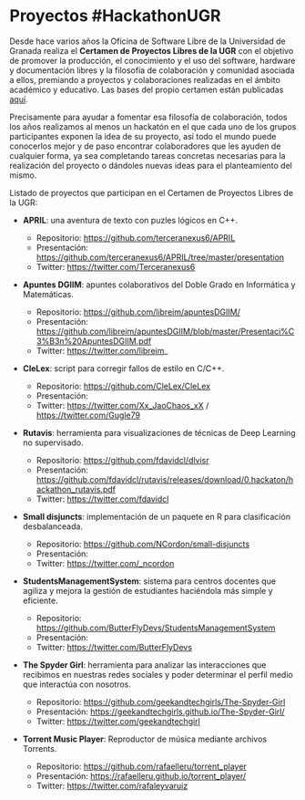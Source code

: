 # Proyectos #HackathonUGR

Desde hace varios años la Oficina de Software Libre de la Universidad de Granada realiza el **Certamen de Proyectos Libres de la UGR** con el objetivo de promover la producción, el conocimiento y el uso del software, hardware y documentación libres y la filosofía de colaboración y comunidad asociada a ellos, premiando a proyectos y colaboraciones realizadas en el ámbito académico y educativo. Las bases del propio certamen están publicadas [aquí](http://osl.ugr.es/bases-de-los-premios-a-proyectos-libres-de-la-ugr/).

Precisamente para ayudar a fomentar esa filosofía de colaboración, todos los años realizamos al menos un hackatón en el que cada uno de los grupos participantes exponen la idea de su proyecto, así todo el mundo puede conocerlos mejor y de paso encontrar colaboradores que les ayuden de cualquier forma, ya sea completando tareas concretas necesarias para la realización del proyecto o dándoles nuevas ideas para el planteamiento del mismo.

Listado de proyectos que participan en el Certamen de Proyectos Libres de la UGR:

- **APRIL**: una aventura de texto con puzles lógicos en C++.
  - Repositorio: https://github.com/terceranexus6/APRIL
  - Presentación: https://github.com/terceranexus6/APRIL/tree/master/presentation
  - Twitter: https://twitter.com/Terceranexus6

- **Apuntes DGIIM**: apuntes colaborativos del Doble Grado en Informática y Matemáticas.
  - Repositorio: https://github.com/libreim/apuntesDGIIM/
  - Presentación: https://github.com/libreim/apuntesDGIIM/blob/master/Presentaci%C3%B3n%20ApuntesDGIIM.pdf
  - Twitter: https://twitter.com/libreim_

- **CleLex**: script para corregir fallos de estilo en C/C++.
  - Repositorio: https://github.com/CleLex/CleLex
  - Presentación:
  - Twitter: https://twitter.com/Xx_JaoChaos_xX / https://twitter.com/Gugle79

- **Rutavis**: herramienta para visualizaciones de técnicas de Deep Learning no supervisado.
  - Repositorio: https://github.com/fdavidcl/dlvisr
  - Presentación: https://github.com/fdavidcl/rutavis/releases/download/0.hackaton/hackathon_rutavis.pdf
  - Twitter: https://twitter.com/fdavidcl

- **Small disjuncts**: implementación de un paquete en R para clasificación desbalanceada.
  - Repositorio: https://github.com/NCordon/small-disjuncts
  - Presentación:
  - Twitter: https://twitter.com/_ncordon

- **StudentsManagementSystem**: sistema para centros docentes que agiliza y mejora la gestión de estudiantes haciéndola más simple y eficiente.
  - Repositorio: https://github.com/ButterFlyDevs/StudentsManagementSystem
  - Presentación:
  - Twitter: https://twitter.com/ButterFlyDevs

- **The Spyder Girl**: herramienta para analizar las interacciones que recibimos en nuestras redes sociales y poder determinar el perfil medio que interactúa con nosotros.
  - Repositorio: https://github.com/geekandtechgirls/The-Spyder-Girl
  - Presentación: https://geekandtechgirls.github.io/The-Spyder-Girl/
  - Twitter: https://twitter.com/geekandtechgirl

- **Torrent Music Player**: Reproductor de música mediante archivos Torrents.
  - Repositorio: https://github.com/rafaelleru/torrent_player
  - Presentación: https://rafaelleru.github.io/torrent_player/
  - Twitter: https://twitter.com/rafaleyvaruiz
